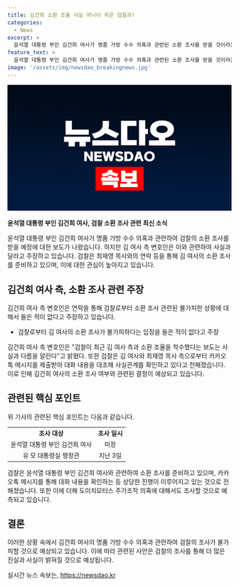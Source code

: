 ```yaml
---
title: 김건희 소환 조율 사실 아니다 측은 검찰과!
categories:
  - News
excerpt: >
  윤석열 대통령 부인 김건희 여사가 명품 가방 수수 의혹과 관련된 소환 조사를 받을 것이라는 보도를 부인했습니다. 김 여사 측 변호인은 검찰로부터 소환 조사가 불가피하다는 입장을 들은 적이 없다고 강조했으며, 유 모 대통령실 행정관과의 연락 등을 토대로 수사가 진행 중이라고 전해졌습니다. 또한, 김 여사를 소환조사할 경우 도이치모터스 주가조작 의혹도 함께 조사될 전망입니다. (150자)
feature_text: >
  윤석열 대통령 부인 김건희 여사가 명품 가방 수수 의혹과 관련된 소환 조사를 받을 것이라는 보도를 부인했습니다. 김 여사 측 변호인은 검찰로부터 소환 조사가 불가피하다는 입장을 들은 적이 없다고 강조했으며, 유 모 대통령실 행정관과의 연락 등을 토대로 수사가 진행 중이라고 전해졌습니다. 또한, 김 여사를 소환조사할 경우 도이치모터스 주가조작 의혹도 함께 조사될 전망입니다. (150자)
image: '/assets/img/newsdao_breakingnews.jpg'
---
```


<p><img src="/assets/img/newsdao_breakingnews.jpg" alt="ranknews 속보" /></p>

<p><b>윤석열 대통령 부인 김건희 여사, 검찰 소환 조사 관련 최신 소식</b></p>

<p>윤석열 대통령 부인 김건희 여사가 명품 가방 수수 의혹과 관련하여 검찰의 소환 조사를 받을 예정에 대한 보도가 나왔습니다. 하지만 김 여사 측 변호인은 이와 관련하여 사실과 달라고 주장하고 있습니다. 검찰은 최재영 목사와의 연락 등을 통해 김 여사의 소환 조사를 준비하고 있으며, 이에 대한 관심이 높아지고 있습니다.</p>

<h2 data-ke-size="size26">김건희 여사 측, 소환 조사 관련 주장</h2>

<p>김건희 여사 측 변호인은 연락을 통해 검찰로부터 소환 조사 관련된 불가피한 상황에 대해서 들은 적이 없다고 주장하고 있습니다.</p>

<ul>
  <li>검찰로부터 김 여사의 소환 조사가 불가피하다는 입장을 들은 적이 없다고 주장</li>
</ul>

<p data-ke-size="size16">김건희 여사 측 변호인은 "검찰이 최근 김 여사 측과 소환 조율을 착수했다는 보도는 사실과 다름을 알린다"고 밝혔다. 또한 검찰은 김 여사와 최재영 목사 측으로부터 카카오톡 메시지를 제출받아 대화 내용을 대조해 사실관계를 확인하고 있다고 전해졌습니다. 이로 인해 김건희 여사의 소환 조사 여부와 관련된 결정이 예상되고 있습니다.</p>

<h2 data-ke-size="size26">관련된 핵심 포인트</h2>

<p>위 기사의 관련된 핵심 포인트는 다음과 같습니다.</p>

<table>
  <tr>
    <td style="text-align: center; height: 17px;"><b>조사 대상</b></td>
    <td style="text-align: center; height: 17px;"><b>조사 일시</b></td>
  </tr>
  <tr>
    <td style="text-align: center; height: 17px;">윤석열 대통령 부인 김건희 여사</td>
    <td style="text-align: center; height: 17px;">미정</td>
  </tr>
  <tr>
    <td style="text-align: center; height: 17px;">유 모 대통령실 행정관</td>
    <td style="text-align: center; height: 17px;">지난 3일</td>
  </tr>
</table>

<p data-ke-size="size16">검찰은 윤석열 대통령 부인 김건희 여사와 관련하여 소환 조사를 준비하고 있으며, 카카오톡 메시지를 통해 대화 내용을 확인하는 등 상당한 진행이 이루어지고 있는 것으로 전해졌습니다. 또한 이에 더해 도이치모터스 주가조작 의혹에 대해서도 조사할 것으로 예측되고 있습니다.</p>

<h2 data-ke-size="size26">결론</h2>

<p>이러한 상황 속에서 김건희 여사의 명품 가방 수수 의혹과 관련하여 검찰의 조사가 불가피할 것으로 예상되고 있습니다. 이에 따라 관련된 사안은 검찰의 조사를 통해 더 많은 진실과 사실이 밝혀질 것으로 예상됩니다.</p>
실시간 뉴스 속보는, <a href="https://newsdao.kr" rel="dofollow">https://newsdao.kr</a>


